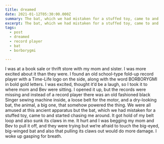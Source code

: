 ```yaml
---
title: dreamed
date: 2021-01-12T05:30:00.000Z
summary: The bat, which we had mistaken for a stuffed toy, came to and started chasing me around.
excerpt: The bat, which we had mistaken for a stuffed toy, came to and started chasing me around.
tags:
  - post 
  - dreamed
  - record player
  - bat
  - borborygmi

---
```


I was at a book sale or thrift store with my mom and sister. I was more excited about it than they were. I found an old school-type fold-up record player with a Time-Life logo on the side, along with the word BORBORYGMI in bold gold letters. I was excited, thought it’d be a laugh, so I took it to where mom and Bev were sitting. I opened it up, but the records were missing and instead of a record player there was an old fashioned black Singer sewing machine inside, a loose belt for the motor, and a dry-looking bat, the animal, a big one, that somehow powered the thing.  We were all amused at this ancient apparatus but the bat, which we had mistaken for a stuffed toy, came to and started chasing me around. It got hold of my belt loop and also sunk its claws in me. It hurt and I was begging my mom and Bev to pull it off, and they were trying but we’re afraid to touch the big-eyed, big-winged bat and also that pulling its claws out would do more damage. I woke up gasping for breath. 

